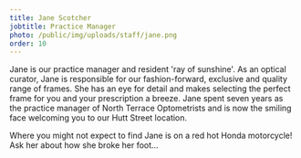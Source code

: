 ```yaml
---
title: Jane Scotcher
jobtitle: Practice Manager
photo: /public/img/uploads/staff/jane.png
order: 10
---
```

Jane is our practice manager and resident 'ray of sunshine'. As an optical curator, Jane is responsible for our fashion-forward, exclusive and quality range of frames. She has an eye for detail and makes selecting the perfect frame for you and your prescription a breeze. Jane spent seven years as the practice manager of North Terrace Optometrists and is now the smiling face welcoming you to our Hutt Street location.

Where you might not expect to find Jane is on a red hot Honda motorcycle! Ask her about how she broke her foot...
